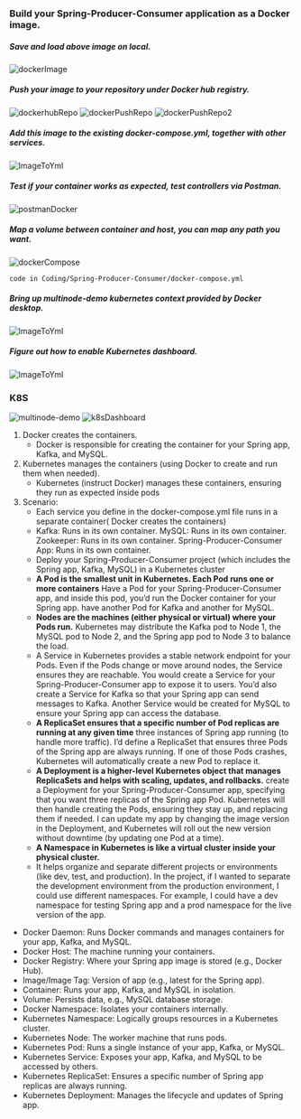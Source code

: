 ### Build your Spring-Producer-Consumer application as a Docker image.

##### Save and load above image on local.
![dockerImage](../Imagehw16/dockerImage.png)
##### Push your image to your repository under Docker hub registry.
![dockerhubRepo](../Imagehw16/dockerhubRepo.png)
![dockerPushRepo](../Imagehw16/dockerPushRepo.png)
![dockerPushRepo2](../Imagehw16/dockerPushRepo2.png)

##### Add this image to the existing docker-compose.yml, together with other services.

![ImageToYml](../Imagehw16/ImageToYml.png)
##### Test if your container works as expected, test controllers via Postman.

![postmanDocker](../Imagehw16/postmanDocker.png)

##### Map a volume between container and host, you can map any path you want.

![dockerCompose](../Imagehw16/dockerCompose.png)
```angular2html
code in Coding/Spring-Producer-Consumer/docker-compose.yml
```

##### Bring up multinode-demo kubernetes context provided by Docker desktop.

![ImageToYml](../Imagehw16/ImageToYml.png)
##### Figure out how to enable Kubernetes dashboard.
![ImageToYml](../Imagehw16/ImageToYml.png)


### K8S
![multinode-demo](../Imagehw16/multinode-demo.png)
![k8sDashboard](../Imagehw16/k8sDashboard.png)
1. Docker creates the containers.
   - Docker is responsible for creating the container for your Spring app, Kafka, and MySQL.
2. Kubernetes manages the containers (using Docker to create and run them when needed).
   - Kubernetes (instruct Docker) manages these containers, ensuring they run as expected inside pods
3. Scenario: 
   - Each service you define in the docker-compose.yml file runs in a separate container( Docker creates the containers)
   - Kafka: Runs in its own container.
     MySQL: Runs in its own container.
     Zookeeper: Runs in its own container.
     Spring-Producer-Consumer App: Runs in its own container.
   - Deploy your Spring-Producer-Consumer project (which includes the Spring app, Kafka, MySQL) in a Kubernetes cluster
   - **A Pod is the smallest unit in Kubernetes. Each Pod runs one or more containers**
     Have a Pod for your Spring-Producer-Consumer app, and inside this pod, you’d run the Docker container for your Spring app.
     have another Pod for Kafka and another for MySQL.
   - **Nodes are the machines (either physical or virtual) where your Pods run.**
     Kubernetes may distribute the Kafka pod to Node 1, the MySQL pod to Node 2, and the Spring app pod to Node 3 to balance the load.
   - A Service in Kubernetes provides a stable network endpoint for your Pods. Even if the Pods change or move around nodes, the Service ensures they are reachable.
     You would create a Service for your Spring-Producer-Consumer app to expose it to users.
     You’d also create a Service for Kafka so that your Spring app can send messages to Kafka.
     Another Service would be created for MySQL to ensure your Spring app can access the database.
   - **A ReplicaSet ensures that a specific number of Pod replicas are running at any given time**
     three instances of Spring app running (to handle more traffic). I’d define a ReplicaSet that ensures three Pods of the Spring app are always running.
     If one of those Pods crashes, Kubernetes will automatically create a new Pod to replace it.
   - **A Deployment is a higher-level Kubernetes object that manages ReplicaSets and helps  with scaling, updates, and rollbacks.**
     create a Deployment for your Spring-Producer-Consumer app, specifying that you want three replicas of the Spring app Pod. Kubernetes will then handle creating the Pods, ensuring they stay up, and replacing them if needed.
     I can update my app by changing the image version in the Deployment, and Kubernetes will roll out the new version without downtime (by updating one Pod at a time).
   - **A Namespace in Kubernetes is like a virtual cluster inside your physical cluster.** 
   - It helps  organize and separate different projects or environments (like dev, test, and production).
     In the project, if I wanted to separate the development environment from the production environment, I could use different namespaces.
     For example, I could have a dev namespace for testing  Spring app and a prod namespace for the live version of the app.






- Docker Daemon: Runs Docker commands and manages containers for your app, Kafka, and MySQL.
- Docker Host: The machine running your containers.
- Docker Registry: Where your Spring app image is stored (e.g., Docker Hub).
- Image/Image Tag: Version of app (e.g., latest for the Spring app).
- Container: Runs your app, Kafka, and MySQL in isolation.
- Volume: Persists data, e.g., MySQL database storage.
- Docker Namespace: Isolates your containers internally.
- Kubernetes Namespace: Logically groups resources in a Kubernetes cluster.
- Kubernetes Node: The worker machine that runs  pods.
- Kubernetes Pod: Runs a single instance of your app, Kafka, or MySQL.
- Kubernetes Service: Exposes your app, Kafka, and MySQL to be accessed by others.
- Kubernetes ReplicaSet: Ensures a specific number of  Spring app replicas are always running.
- Kubernetes Deployment: Manages the lifecycle and updates of  Spring app.
